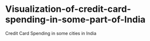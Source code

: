 # Visualization-of-credit-card-spending-in-some-part-of-India
Credit Card Spending in some cities in India
